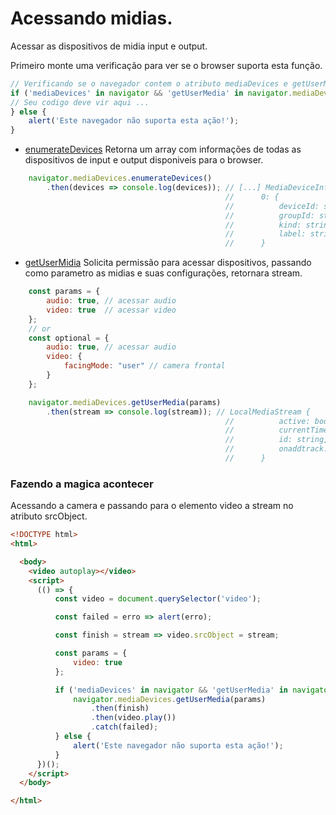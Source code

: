 # Acessando midias.
Acessar as dispositivos de midia input e output.

Primeiro monte uma verificação para ver se o browser suporta esta função. 
```javascript
// Verificando se o navegador contem o atributo mediaDevices e getUserMedia
if ('mediaDevices' in navigator && 'getUserMedia' in navigator.mediaDevices) {
// Seu codigo deve vir aqui ...    
} else {
    alert('Este navegador não suporta esta ação!');
}
```

- [enumerateDevices](https://w3c.github.io/mediacapture-main/#dom-mediadevices-enumeratedevices()) Retorna um array com informações de todas as dispositivos de input e output disponiveis para o browser.
```javascript
    navigator.mediaDevices.enumerateDevices()
        .then(devices => console.log(devices)); // [...] MediaDeviceInfo
                                                //      0: {
                                                //          deviceId: string, // identifição do device é renovado a cada sessão
                                                //          groupId: string,  // identifição do grupo do device, um grupo pode ser por exemplo um monitor com camera
                                                //          kind: string,     // tipo do device  por exemplo audiooutput, videoinput etc
                                                //          label: string     // descricao do device
                                                //      }
```

- [getUserMidia](https://www.w3.org/TR/screen-capture/#idl-def-NavigatorUserMedia) Solicita permissão para acessar dispositivos, passando como parametro as midias e suas configurações, retornara stream.
```javascript
    const params = {
        audio: true, // acessar audio
        video: true  // acessar video
    };
    // or
    const optional = {
        audio: true, // acessar audio
        video: { 
            facingMode: "user" // camera frontal
        }
    };

    navigator.mediaDevices.getUserMedia(params)
        .then(stream => console.log(stream)); // LocalMediaStream {
                                                //          active: boolean,     // Esta ativo ou não
                                                //          currentTime: string, // Hora atual
                                                //          id: string,          // identificão da stream
                                                //          onaddtrack: null     // callback pode ser passado no getUserMedia
                                                //      }
```

### Fazendo a magica acontecer
Acessando a camera e passando para o elemento video a stream no atributo srcObject.
```html
<!DOCTYPE html>
<html>

  <body>
    <video autoplay></video>
    <script>
      (() => {
          const video = document.querySelector('video');

          const failed = erro => alert(erro);

          const finish = stream => video.srcObject = stream;

          const params = {
              video: true  
          };

          if ('mediaDevices' in navigator && 'getUserMedia' in navigator.mediaDevices) {
              navigator.mediaDevices.getUserMedia(params)
                  .then(finish)
                  .then(video.play())
                  .catch(failed);
          } else {
              alert('Este navegador não suporta esta ação!');
          }
      })();
    </script>
  </body>

</html>
```